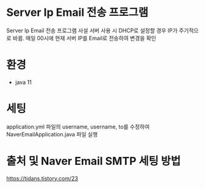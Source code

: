 # Server Ip Email 전송 프로그램
Server Ip Email 전송 프로그램
사설 서버 사용 시 DHCP로 설정할 경우 IP가 주기적으로 바뀜.
매일 00시에 현재 서버 IP를 Email로 전송하여 변경을 확인

# 환경

* java 11

# 세팅

application.yml 파일의 username, username, to를 수정하여 NaverEmailApplication.java 파일 실행

# 출처 및 Naver Email SMTP 세팅 방법
https://tjdans.tistory.com/23
